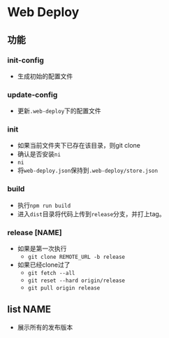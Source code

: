 # Web Deploy


## 功能

### init-config
- 生成初始的配置文件

### update-config
- 更新`.web-deploy`下的配置文件

### init
- 如果当前文件夹下已存在该目录，则git clone
- 确认是否安装`ni`
- `ni`
- 将`web-deploy.json`保持到`.web-deploy/store.json`


### build

- 执行`npm run build`
- 进入`dist`目录将代码上传到`release`分支，并打上tag。

### release [NAME]
- 如果是第一次执行
  - `git clone REMOTE_URL -b release`
- 如果已经clone过了
  - `git fetch --all`
  - `git reset --hard origin/release`
  - `git pull origin release`

## list NAME
- 展示所有的发布版本

